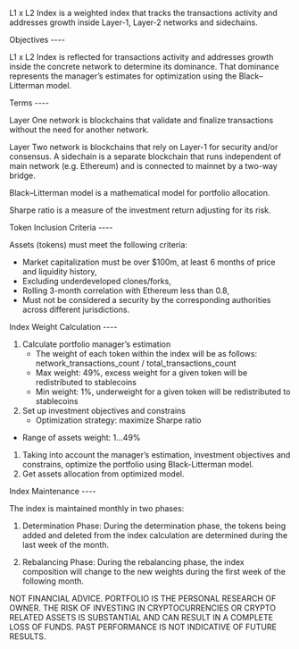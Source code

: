L1 x L2 Index is a weighted index that tracks the transactions activity and addresses growth inside Layer-1, Layer-2 networks and sidechains.

Objectives ----

L1 x L2 Index is reflected for transactions activity and addresses growth inside the concrete network to determine its dominance. That dominance represents the manager’s estimates for optimization using the Black–Litterman model.

Terms ----

Layer One network is blockchains that validate and finalize transactions without the need for another network.

Layer Two network is blockchains that rely on Layer-1 for security and/or consensus.
A sidechain is a separate blockchain that runs independent of main network (e.g. Ethereum) and is connected to mainnet by a two-way bridge.

Black–Litterman model is a mathematical model for portfolio allocation.

Sharpe ratio is a measure of the investment return adjusting for its risk.

Token Inclusion Criteria ----

Assets (tokens) must meet the following criteria:

- Market capitalization must be over $100m, at least 6 months of price and liquidity history,
- Excluding underdeveloped clones/forks,
- Rolling 3-month correlation with Ethereum less than 0.8,
- Must not be considered a security by the corresponding authorities across different jurisdictions.

Index Weight Calculation ----

1. Calculate portfolio manager’s estimation
   - The weight of each token within the index will be as follows: network_transactions_count / total_transactions_count
   - Max weight: 49%, excess weight for a given token will be redistributed to stablecoins
   - Min weight: 1%, underweight for a given token will be redistributed to stablecoins
2. Set up investment objectives and constrains
   - Optimization strategy: maximize Sharpe ratio
  - Range of assets weight: 1…49%
1. Taking into account the manager’s estimation, investment objectives and constrains, optimize the portfolio using Black-Litterman model.
2. Get assets allocation from optimized model.

Index Maintenance ----

The index is maintained monthly in two phases:

1. Determination Phase:
During the determination phase, the tokens being added and deleted from the index calculation are determined during the last week of the month.

2. Rebalancing Phase:
During the rebalancing phase, the index composition will change to the new weights during the first week of the following month.


NOT FINANCIAL ADVICE. PORTFOLIO IS THE PERSONAL RESEARCH OF OWNER. THE RISK OF INVESTING IN CRYPTOCURRENCIES OR CRYPTO RELATED ASSETS IS SUBSTANTIAL AND CAN RESULT IN A COMPLETE LOSS OF FUNDS. PAST PERFORMANCE IS NOT INDICATIVE OF FUTURE RESULTS.
